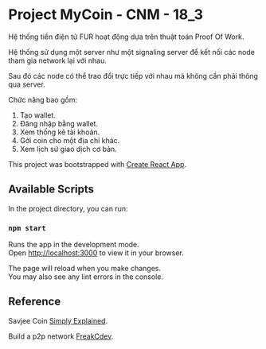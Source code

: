 # Project MyCoin - CNM - 18_3

Hệ thống tiền điện tử FUR hoạt động dựa trên thuật toán Proof Of Work.

Hệ thống sử dụng một server như một signaling server để kết nối các node tham gia network lại với nhau.

Sau đó các node có thể trao đổi trực tiếp với nhau mà không cần phải thông qua server.

Chức năng bao gồm:

1.  Tạo wallet.
2.  Đăng nhập bằng wallet.
3.  Xem thống kê tài khoản.
4.  Gởi coin cho một địa chỉ khác.
5.  Xem lịch sử giao dịch cơ bản.

This project was bootstrapped with [Create React App](https://github.com/facebook/create-react-app).

## Available Scripts

In the project directory, you can run:

### `npm start`

Runs the app in the development mode.\
Open [http://localhost:3000](http://localhost:3000) to view it in your browser.

The page will reload when you make changes.\
You may also see any lint errors in the console.

## Reference

Savjee Coin [Simply Explained](https://www.youtube.com/c/Savjee).

Build a p2p network [FreakCdev](https://dev.to/freakcdev297/build-a-p2p-network-and-release-your-cryptocurrency-clf).
